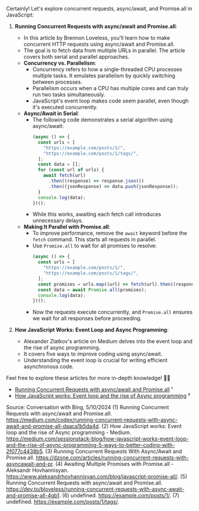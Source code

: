 Certainly! Let's explore concurrent requests, async/await, and Promise.all in JavaScript:

1. **Running Concurrent Requests with async/await and Promise.all**:
   - In this article by Brennon Loveless, you'll learn how to make concurrent HTTP requests using async/await and Promise.all.
   - The goal is to fetch data from multiple URLs in parallel. The article covers both serial and parallel approaches.
   - **Concurrency vs. Parallelism**:
     - Concurrency refers to how a single-threaded CPU processes multiple tasks. It emulates parallelism by quickly switching between processes.
     - Parallelism occurs when a CPU has multiple cores and can truly run two tasks simultaneously.
     - JavaScript's event loop makes code seem parallel, even though it's executed concurrently.
   - **Async/Await in Serial**:
     - The following code demonstrates a serial algorithm using async/await:
       ```javascript
       (async () => {
         const urls = [
           "https://example.com/posts/1/",
           "https://example.com/posts/1/tags/",
         ];
         const data = [];
         for (const url of urls) {
           await fetch(url)
             .then((response) => response.json())
             .then((jsonResponse) => data.push(jsonResponse));
         }
         console.log(data);
       })();
       ```
     - While this works, awaiting each fetch call introduces unnecessary delays.
   - **Making It Parallel with Promise.all**:
     - To improve performance, remove the `await` keyword before the `fetch` command. This starts all requests in parallel.
     - Use `Promise.all` to wait for all promises to resolve:
       ```javascript
       (async () => {
         const urls = [
           "https://example.com/posts/1/",
           "https://example.com/posts/1/tags/",
         ];
         const promises = urls.map((url) => fetch(url).then((response) => response.json()));
         const data = await Promise.all(promises);
         console.log(data);
       })();
       ```
     - Now the requests execute concurrently, and `Promise.all` ensures we wait for all responses before proceeding.

2. **How JavaScript Works: Event Loop and Async Programming**:
   - Alexander Zlatkov's article on Medium delves into the event loop and the rise of async programming.
   - It covers five ways to improve coding using async/await.
   - Understanding the event loop is crucial for writing efficient asynchronous code.

Feel free to explore these articles for more in-depth knowledge! 🚀🔗

- [Running Concurrent Requests with async/await and Promise.all](https://medium.com/codex/running-concurrent-requests-with-async-await-and-promise-all-daaca1b5da4d) ¹
- [How JavaScript works: Event loop and the rise of Async programming](https://medium.com/sessionstack-blog/how-javascript-works-event-loop-and-the-rise-of-async-programming-5-ways-to-better-coding-with-2f077c4438b5) ⁵

Source: Conversation with Bing, 5/10/2024
(1) Running Concurrent Requests with async/await and Promise.all. https://medium.com/codex/running-concurrent-requests-with-async-await-and-promise-all-daaca1b5da4d.
(2) How JavaScript works: Event loop and the rise of Async programming - Medium. https://medium.com/sessionstack-blog/how-javascript-works-event-loop-and-the-rise-of-async-programming-5-ways-to-better-coding-with-2f077c4438b5.
(3) Running Concurrent Requests With Async/Await and Promise.all. https://dzone.com/articles/running-concurrent-requests-with-asyncawait-and-pr.
(4) Awaiting Multiple Promises with Promise.all - Aleksandr Hovhannisyan. https://www.aleksandrhovhannisyan.com/blog/javascript-promise-all/.
(5) Running Concurrent Requests with async/await and Promise.all. https://dev.to/bloveless/running-concurrent-requests-with-async-await-and-promise-all-4gb1.
(6) undefined. https://example.com/posts/1/.
(7) undefined. https://example.com/posts/1/tags/.